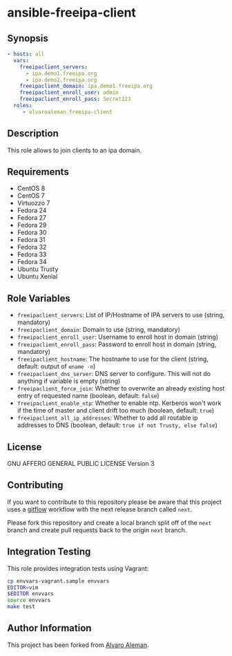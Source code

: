 # ansible-freeipa-client

## Synopsis

```yaml
- hosts: all
  vars:
    freeipaclient_servers:
      - ipa.demo1.freeipa.org
      - ipa.demo2.freeipa.org
    freeipaclient_domain: ipa.demo1.freeipa.org
    freeipaclient_enroll_user: admin
    freeipaclient_enroll_pass: Secret123
  roles:
     - alvaroaleman.freeipa-client
```

## Description

This role allows to join clients to an ipa domain.

## Requirements

* CentOS 8
* CentOS 7
* Virtuozzo 7
* Fedora 24
* Fedora 27
* Fedora 29
* Fedora 30
* Fedora 31
* Fedora 32
* Fedora 33
* Fedora 34
* Ubuntu Trusty
* Ubuntu Xenial

## Role Variables

* ``freeipaclient_servers``: List of IP/Hostname of IPA servers to use (string, mandatory)
* ``freeipaclient_domain``: Domain to use (string, mandatory)
* ``freeipaclient_enroll_user``: Username to enroll host in domain (string)
* ``freeipaclient_enroll_pass``: Password to enroll host in domain (string, mandatory)
* ``freeipaclient_hostname``: The hostname to use for the client (string, default: output of ``uname -n``)
* ``freeipaclient_dns_server``: DNS server to configure. This will not do anything if variable is empty (string)
* ``freeipaclient_force_join``: Whether to overwrite an already existing host entry of requested name (boolean, default: ``false``)
* ``freeipaclient_enable_ntp``: Whether to enable ntp. Kerberos won't work if the time of master and client drift too much (boolean, default: ``true``)
* ``freeipaclient_all_ip_addresses``: Whether to add all routable ip addresses to DNS (boolean, default: ``true if not Trusty, else false``)


## License

GNU AFFERO GENERAL PUBLIC LICENSE Version 3

## Contributing

If you want to contribute to this repository please be aware that this
project uses a [gitflow](http://nvie.com/posts/a-successful-git-branching-model/)
workflow with the next release branch called ``next``.

Please fork this repository and create a local branch split off of the ``next``
branch and create pull requests back to the origin ``next`` branch.

## Integration Testing

This role provides integration tests using Vagrant:

```bash
cp envvars-vagrant.sample envvars
EDITOR=vim
$EDITOR envvars
source envvars
make test
```

## Author Information

This project has been forked from [Alvaro Aleman](https://github.com/alvaroaleman/ansible-freeipa-client).

